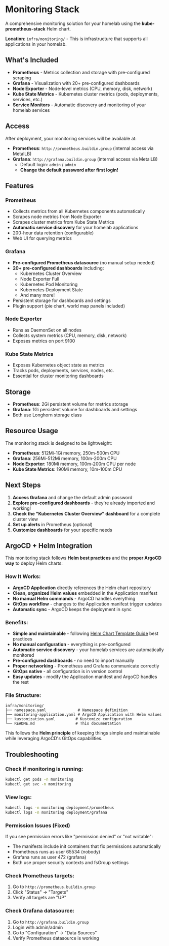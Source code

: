 # Monitoring Stack

A comprehensive monitoring solution for your homelab using the **kube-prometheus-stack** Helm chart.

**Location**: `infra/monitoring/` - This is infrastructure that supports all applications in your homelab.

## What's Included

- **Prometheus** - Metrics collection and storage with pre-configured scraping
- **Grafana** - Visualization with 20+ pre-configured dashboards
- **Node Exporter** - Node-level metrics (CPU, memory, disk, network)
- **Kube State Metrics** - Kubernetes cluster metrics (pods, deployments, services, etc.)
- **Service Monitors** - Automatic discovery and monitoring of your homelab services

## Access

After deployment, your monitoring services will be available at:

- **Prometheus**: `http://prometheus.buildin.group` (internal access via MetalLB)
- **Grafana**: `http://grafana.buildin.group` (internal access via MetalLB)
  - Default login: `admin` / `admin`
  - **Change the default password after first login!**

## Features

### Prometheus
- Collects metrics from all Kubernetes components automatically
- Scrapes node metrics from Node Exporter
- Scrapes cluster metrics from Kube State Metrics
- **Automatic service discovery** for your homelab applications
- 200-hour data retention (configurable)
- Web UI for querying metrics

### Grafana
- **Pre-configured Prometheus datasource** (no manual setup needed)
- **20+ pre-configured dashboards** including:
  - Kubernetes Cluster Overview
  - Node Exporter Full
  - Kubernetes Pod Monitoring
  - Kubernetes Deployment State
  - And many more!
- Persistent storage for dashboards and settings
- Plugin support (pie chart, world map panels included)

### Node Exporter
- Runs as DaemonSet on all nodes
- Collects system metrics (CPU, memory, disk, network)
- Exposes metrics on port 9100

### Kube State Metrics
- Exposes Kubernetes object state as metrics
- Tracks pods, deployments, services, nodes, etc.
- Essential for cluster monitoring dashboards

## Storage

- **Prometheus**: 2Gi persistent volume for metrics storage
- **Grafana**: 1Gi persistent volume for dashboards and settings
- Both use Longhorn storage class

## Resource Usage

The monitoring stack is designed to be lightweight:

- **Prometheus**: 512Mi-1Gi memory, 250m-500m CPU
- **Grafana**: 256Mi-512Mi memory, 100m-200m CPU
- **Node Exporter**: 180Mi memory, 100m-200m CPU per node
- **Kube State Metrics**: 190Mi memory, 10m-100m CPU

## Next Steps

1. **Access Grafana** and change the default admin password
2. **Explore pre-configured dashboards** - they're already imported and working!
3. **Check the "Kubernetes Cluster Overview" dashboard** for a complete cluster view
4. **Set up alerts** in Prometheus (optional)
5. **Customize dashboards** for your specific needs

## ArgoCD + Helm Integration

This monitoring stack follows **Helm best practices** and the **proper ArgoCD way** to deploy Helm charts:

### **How It Works:**
- **ArgoCD Application** directly references the Helm chart repository
- **Clean, organized Helm values** embedded in the Application manifest
- **No manual Helm commands** - ArgoCD handles everything
- **GitOps workflow** - changes to the Application manifest trigger updates
- **Automatic sync** - ArgoCD keeps the deployment in sync

### **Benefits:**
- **Simple and maintainable** - following [Helm Chart Template Guide](https://helm.sh/docs/chart_template_guide/getting_started/) best practices
- **No manual configuration** - everything is pre-configured
- **Automatic service discovery** - your homelab services are automatically monitored
- **Pre-configured dashboards** - no need to import manually
- **Proper networking** - Prometheus and Grafana communicate correctly
- **GitOps native** - all configuration is in version control
- **Easy updates** - modify the Application manifest and ArgoCD handles the rest

### **File Structure:**
```
infra/monitoring/
├── namespace.yaml              # Namespace definition
├── monitoring-application.yaml # ArgoCD Application with Helm values
├── kustomization.yaml         # Kustomize configuration
└── README.md                  # This documentation
```

This follows the **Helm principle** of keeping things simple and maintainable while leveraging ArgoCD's GitOps capabilities.

## Troubleshooting

### Check if monitoring is running:
```bash
kubectl get pods -n monitoring
kubectl get svc -n monitoring
```

### View logs:
```bash
kubectl logs -n monitoring deployment/prometheus
kubectl logs -n monitoring deployment/grafana
```

### Permission Issues (Fixed)
If you see permission errors like "permission denied" or "not writable":
- The manifests include init containers that fix permissions automatically
- Prometheus runs as user 65534 (nobody)
- Grafana runs as user 472 (grafana)
- Both use proper security contexts and fsGroup settings

### Check Prometheus targets:
1. Go to `http://prometheus.buildin.group`
2. Click "Status" → "Targets"
3. Verify all targets are "UP"

### Check Grafana datasource:
1. Go to `http://grafana.buildin.group`
2. Login with admin/admin
3. Go to "Configuration" → "Data Sources"
4. Verify Prometheus datasource is working

